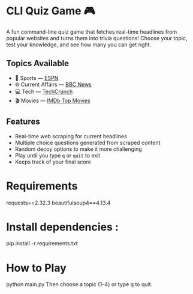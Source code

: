 # CLI Quiz Game 🎮

A fun command-line quiz game that fetches real-time headlines from popular websites and turns them into trivia questions! Choose your topic, test your knowledge, and see how many you can get right.

## Topics Available

- 🏈 Sports — [ESPN](https://www.espn.com)
- 🌐 Current Affairs — [BBC News](https://www.bbc.com/news)
- 💻 Tech — [TechCrunch](https://techcrunch.com)
- 🎬 Movies — [IMDb Top Movies](https://www.imdb.com/chart/top/)

## Features

- Real-time web scraping for current headlines
- Multiple choice questions generated from scraped content
- Random decoy options to make it more challenging
- Play until you type `q` or `quit` to exit
- Keeps track of your final score

# Requirements

requests==2.32.3
beautifulsoup4==4.13.4

# Install dependencies :

pip install -r requirements.txt

# How to Play

python main.py
Then choose a topic (1–4) or type q to quit.

